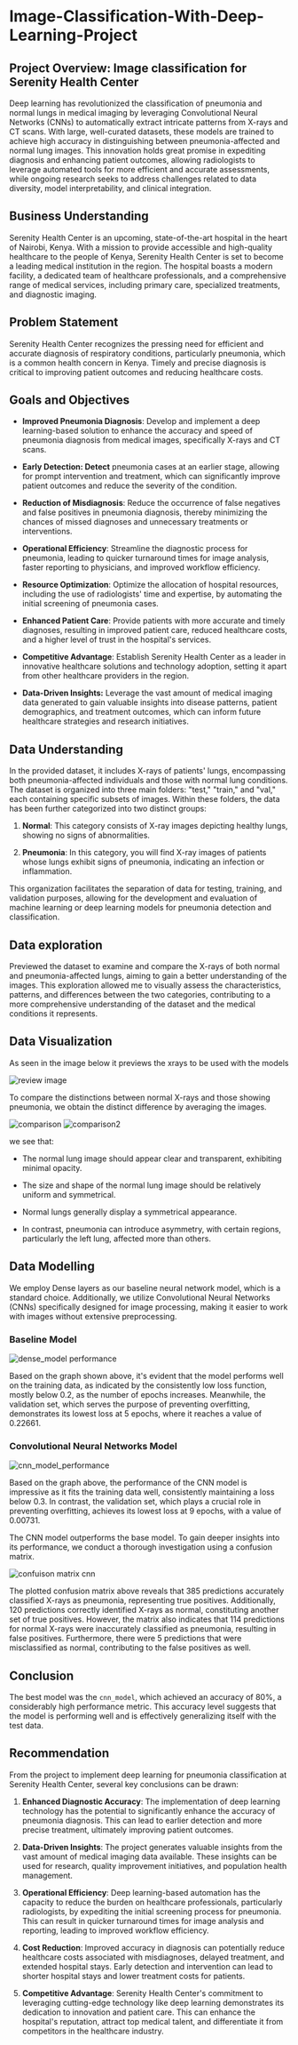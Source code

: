 # Image-Classification-With-Deep-Learning-Project

## Project Overview: Image classification for Serenity Health Center

Deep learning has revolutionized the classification of pneumonia and normal lungs in medical imaging by leveraging Convolutional Neural Networks (CNNs) to automatically extract intricate patterns from X-rays and CT scans. With large, well-curated datasets, these models are trained to achieve high accuracy in distinguishing between pneumonia-affected and normal lung images. This innovation holds great promise in expediting diagnosis and enhancing patient outcomes, allowing radiologists to leverage automated tools for more efficient and accurate assessments, while ongoing research seeks to address challenges related to data diversity, model interpretability, and clinical integration.

## Business Understanding

Serenity Health Center is an upcoming, state-of-the-art hospital in the heart of Nairobi, Kenya. With a mission to provide accessible and high-quality healthcare to the people of Kenya, Serenity Health Center is set to become a leading medical institution in the region. The hospital boasts a modern facility, a dedicated team of healthcare professionals, and a comprehensive range of medical services, including primary care, specialized treatments, and diagnostic imaging.

## Problem Statement

Serenity Health Center recognizes the pressing need for efficient and accurate diagnosis of respiratory conditions, particularly pneumonia, which is a common health concern in Kenya. Timely and precise diagnosis is critical to improving patient outcomes and reducing healthcare costs.

## Goals and Objectives

* **Improved Pneumonia Diagnosis**: Develop and implement a deep learning-based solution to enhance the accuracy and speed of pneumonia diagnosis from medical images, specifically X-rays and CT scans.

* **Early Detection: Detect** pneumonia cases at an earlier stage, allowing for prompt intervention and treatment, which can significantly improve patient outcomes and reduce the severity of the condition.

* **Reduction of Misdiagnosis**: Reduce the occurrence of false negatives and false positives in pneumonia diagnosis, thereby minimizing the chances of missed diagnoses and unnecessary treatments or interventions.

* **Operational Efficiency**: Streamline the diagnostic process for pneumonia, leading to quicker turnaround times for image analysis, faster reporting to physicians, and improved workflow efficiency.

* **Resource Optimization**: Optimize the allocation of hospital resources, including the use of radiologists' time and expertise, by automating the initial screening of pneumonia cases.

* **Enhanced Patient Care**: Provide patients with more accurate and timely diagnoses, resulting in improved patient care, reduced healthcare costs, and a higher level of trust in the hospital's services.

* **Competitive Advantage**: Establish Serenity Health Center as a leader in innovative healthcare solutions and technology adoption, setting it apart from other healthcare providers in the region.

* **Data-Driven Insights:** Leverage the vast amount of medical imaging data generated to gain valuable insights into disease patterns, patient demographics, and treatment outcomes, which can inform future healthcare strategies and research initiatives.

## Data Understanding

In the provided dataset, it includes X-rays of patients' lungs, encompassing both pneumonia-affected individuals and those with normal lung conditions. The dataset is organized into three main folders: "test," "train," and "val," each containing specific subsets of images. Within these folders, the data has been further categorized into two distinct groups:

1. **Normal**: This category consists of X-ray images depicting healthy lungs, showing no signs of abnormalities.

2. **Pneumonia**: In this category, you will find X-ray images of patients whose lungs exhibit signs of pneumonia, indicating an infection or inflammation.

This organization facilitates the separation of data for testing, training, and validation purposes, allowing for the development and evaluation of machine learning or deep learning models for pneumonia detection and classification.

## Data exploration

Previewed the dataset to examine and compare the X-rays of both normal and pneumonia-affected lungs, aiming to gain a better understanding of the images. This exploration allowed me to visually assess the characteristics, patterns, and differences between the two categories, contributing to a more comprehensive understanding of the dataset and the medical conditions it represents.

## Data Visualization

As seen in the image below it previews the xrays to be used with the models

![review image](https://github.com/MuchiriKinyua/Image-classification/assets/113877377/6e7cfc85-7867-44b4-81f7-f7ba9d6bb016)

To compare the distinctions between normal X-rays and those showing pneumonia, we obtain the distinct difference by averaging the images.

![comparison](https://github.com/MuchiriKinyua/Image-classification/assets/113877377/2a99a1e3-5ad3-4de4-bfb9-e399510777f7) ![comparison2](https://github.com/MuchiriKinyua/Image-classification/assets/113877377/a2c7271b-7f68-4971-8873-d9d8f1e32181)

we see that:

* The normal lung image should appear clear and transparent, exhibiting minimal opacity.

* The size and shape of the normal lung image should be relatively uniform and symmetrical.

* Normal lungs generally display a symmetrical appearance.

* In contrast, pneumonia can introduce asymmetry, with certain regions, particularly the left lung, affected more than others.

## Data Modelling

We employ Dense layers as our baseline neural network model, which is a standard choice. Additionally, we utilize Convolutional Neural Networks (CNNs) specifically designed for image processing, making it easier to work with images without extensive preprocessing.

### Baseline Model

![dense_model performance](https://github.com/MuchiriKinyua/Image-classification/assets/113877377/0480719d-bae4-4cdd-9763-d460f2bee436)

Based on the graph shown above, it's evident that the model performs well on the training data, as indicated by the consistently low loss function, mostly below 0.2, as the number of epochs increases. Meanwhile, the validation set, which serves the purpose of preventing overfitting, demonstrates its lowest loss at 5 epochs, where it reaches a value of 0.22661.

### Convolutional Neural Networks Model

![cnn_model_performance](https://github.com/MuchiriKinyua/Image-classification/assets/113877377/8b7d5fad-feb3-43a3-9f75-abfd49b56135)

Based on the graph above, the performance of the CNN model is impressive as it fits the training data well, consistently maintaining a loss below 0.3. In contrast, the validation set, which plays a crucial role in preventing overfitting, achieves its lowest loss at 9 epochs, with a value of 0.00731.

The CNN model outperforms the base model. To gain deeper insights into its performance, we conduct a thorough investigation using a confusion matrix.

![confuison matrix cnn](https://github.com/MuchiriKinyua/Image-classification/assets/113877377/0736e742-427f-42b9-8b0c-563e020be10e)

The plotted confusion matrix above reveals that 385 predictions accurately classified X-rays as pneumonia, representing true positives. Additionally, 120 predictions correctly identified X-rays as normal, constituting another set of true positives. However, the matrix also indicates that 114 predictions for normal X-rays were inaccurately classified as pneumonia, resulting in false positives. Furthermore, there were 5 predictions that were misclassified as normal, contributing to the false positives as well.

## Conclusion

The best model was the `cnn_model`, which achieved an accuracy of 80%, a considerably high performance metric. This accuracy level suggests that the model is performing well and is effectively generalizing itself with the test data.

## Recommendation

From the project to implement deep learning for pneumonia classification at Serenity Health Center, several key conclusions can be drawn:

1. **Enhanced Diagnostic Accuracy**: The implementation of deep learning technology has the potential to significantly enhance the accuracy of pneumonia diagnosis. This can lead to earlier detection and more precise treatment, ultimately improving patient outcomes.

2. **Data-Driven Insights**: The project generates valuable insights from the vast amount of medical imaging data available. These insights can be used for research, quality improvement initiatives, and population health management.

3. **Operational Efficiency**: Deep learning-based automation has the capacity to reduce the burden on healthcare professionals, particularly radiologists, by expediting the initial screening process for pneumonia. This can result in quicker turnaround times for image analysis and reporting, leading to improved workflow efficiency.

4. **Cost Reduction**: Improved accuracy in diagnosis can potentially reduce healthcare costs associated with misdiagnoses, delayed treatment, and extended hospital stays. Early detection and intervention can lead to shorter hospital stays and lower treatment costs for patients.

5. **Competitive Advantage**: Serenity Health Center's commitment to leveraging cutting-edge technology like deep learning demonstrates its dedication to innovation and patient care. This can enhance the hospital's reputation, attract top medical talent, and differentiate it from competitors in the healthcare industry.

